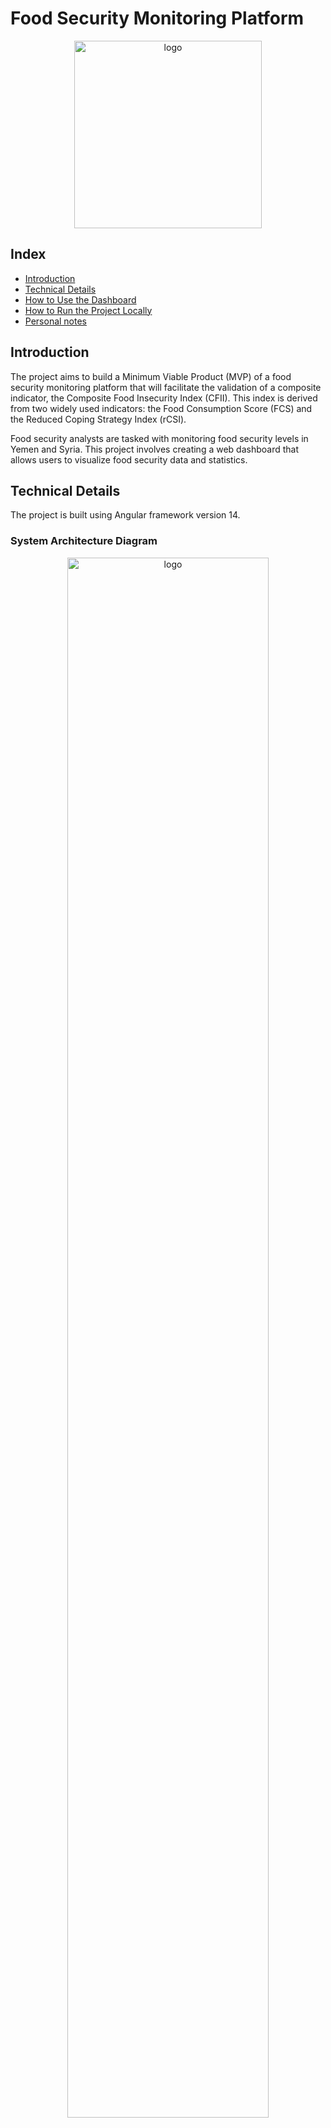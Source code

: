 # Food Security Monitoring Platform

<p align="center">
  <img src="https://github.com/user-attachments/assets/5efc461d-ab4f-45fc-b43d-82d1de9068d1" alt="logo" width="300"/> <!-- Adjust width as needed -->
</p>


## Index
- [Introduction](#introduction)
- [Technical Details](#technical-details)
- [How to Use the Dashboard](#how-to-use-the-dashboard)
- [How to Run the Project Locally](#how-to-run-the-project-locally)
- [Personal notes](#personal-notes)

## Introduction
The project aims to build a Minimum Viable Product (MVP) of a food security monitoring platform that will facilitate the validation of a composite indicator, the Composite Food Insecurity Index (CFII). This index is derived from two widely used indicators: the Food Consumption Score (FCS) and the Reduced Coping Strategy Index (rCSI).

Food security analysts are tasked with monitoring food security levels in Yemen and Syria. This project involves creating a web dashboard that allows users to visualize food security data and statistics.

## Technical Details
The project is built using Angular framework version 14.

### System Architecture Diagram
<p align="center">
  <img src="https://github.com/user-attachments/assets/b6ef42f2-63db-44d8-b99f-770996970070" alt="logo" style="width: 80%"/>
</p>

### Data Retrieval
An API call to obtain the data displayed on the dashboard has been deployed using AWS Lambda Function. By using an AWS API Gateway trigger connected to the Lambda Function, we can fetch the necessary data for visualization on the dashboard.

**Swagger documentation**: `https://d3uylfhvn5dmm1.cloudfront.net/index.html`

The endpoint to retrieve the data is as follows:
- **POST** - `https://8t41ym2n38.execute-api.eu-central-1.amazonaws.com/v1/foodSecurityData`
  
**Example Request Body:**
```json
{
  "iso3": "SYR",
  "date_start": "2025-02-13",
  "date_end": "2025-02-13"
}
```
**Example Response:**
```json
{
  "statusCode": 200,
  "body": {
    "statusCode": "200",
    "body": [
      {
        "country": {
          "id": 238,
          "name": "Syrian Arab Republic",
          "iso3": "SYR",
          "iso2": "SY"
        },
        "region": {
          "id": 900218,
          "name": "Al-Hasakeh",
          "population": 1033316
        },
        "date": "2025-02-13",
        "dataType": "SURVEY",
        "metrics": {
          "fcs": {
            "people": 231969,
            "prevalence": 0.2244898946692009
          },
          "rcsi": {
            "people": 681848,
            "prevalence": 0.6598639719117869
          },
          "marketAccess": {
            "people": 794318,
            "prevalence": 0.7687069644550111
          },
          "livelihoodCoping": {
            "people": 618582,
            "prevalence": 0.5986380829205729
          }
        }
      }
    ]
  }
}
```

No Authentication is required.

### Dashboard Hosting
The Angular dashboard is hosted on AWS S3 and distributed via CloudFront.

### Access the Dashboard
You can access the public dashboard at the following URL: [Food Security Monitoring Dashboard](https://d21h382dud9b2d.cloudfront.net).

## How to Use the Dashboard
The dashboard is primarily composed of two sections:

1. **Daily Food Security Overview**: 
  - This section allows users to select a country and a date using a dropdown menu. The dashboard will display the food security status for the selected day.
  - Users can choose between Yemen, Syria, or both countries.
  - The map will highlight regions with a CFII coefficient greater than 1 in red, indicating areas of concern, while regions with a CFII coefficient of 1 or less will be shown in green.
  - Next to the map, there is a table that filters and displays only the regions marked in red.
  <img width="1424" alt="Screenshot 2025-02-16 alle 12 17 46" src="https://github.com/user-attachments/assets/2d8ceb14-5de3-4d53-93e2-d8351eda9dad" />
  - Users have the option to export the displayed data in Excel format for further analysis.
  <img width="702" alt="Screenshot 2025-02-16 alle 12 19 38" src="https://github.com/user-attachments/assets/24d34008-aa2e-4298-aab3-92b124d67720" />

2. **Detailed Food Security Statistics**:
  - Users must select a country (Yemen or Syria) and a range of dates (starting and ending).
  - The dashboard will then display the following statistical data:
    - The number of occurrences of CFII values greater than 1.
    - The number of occurrences of CFII values less than or equal to 1.
    - A pie chart showing the distribution of CFII values in the selected period.
    - A bar chart representing occurrences of data with CFII > 1 during the selected period.
    - A comprehensive table showing all recorded data, including region, date, FCS, RCSI, and the calculated CFII value (highlighted in red if > 1).
  - Filtering the table by region will display a **time series** for only that region via a line chart.
  <img width="1304" alt="Screenshot 2025-02-16 alle 12 26 24" src="https://github.com/user-attachments/assets/f210365e-00d1-4f89-a243-f4e62befb201" />


## How to Run the Project Locally
1. **Clone the Repository**: Clone the project repository to your local machine.
  ```bash
  git clone <repository-url>
  ```
2. **Install NPM Dependencies**
  ```bash
  npm i --legacy-peer-deps
  ```
3. **Run the project**: Start the development server.
  ```bash
  ng serve --configuration=development
  ```
4. **Access Locally**: Open your browser and navigate to http://localhost:3000 to view the project.

## Personal Notes
Regarding the geographical boundaries, I used the provided endpoint to retrieve the administrative boundaries of the countries. Specifically, I made a GET call to the [GeoAPI](https://api.vam.wfp.org/geodata/GetGeoAdmins?adm0={adm0}&admcode={adm0}), using the `adm0` to obtain all the regions of Yemen and Syria. After retrieving this information, I decided to save the data in a static file within the project, since this is static data that does not change over time.
The data has been saved in the file [src/app/extras/geoJSON.ts](src/app/extras/geoJSON.ts).
